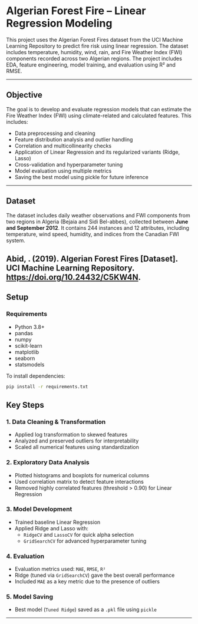 # Algerian Forest Fire – Linear Regression Modeling

This project uses the Algerian Forest Fires dataset from the UCI Machine Learning Repository to predict fire risk using linear regression. The dataset includes temperature, humidity, wind, rain, and Fire Weather Index (FWI) components recorded across two Algerian regions. The project includes EDA, feature engineering, model training, and evaluation using R² and RMSE.

---

## Objective

The goal is to develop and evaluate regression models that can estimate the Fire Weather Index (FWI) using climate-related and calculated features. This includes:

- Data preprocessing and cleaning  
- Feature distribution analysis and outlier handling  
- Correlation and multicollinearity checks  
- Application of Linear Regression and its regularized variants (Ridge, Lasso)  
- Cross-validation and hyperparameter tuning  
- Model evaluation using multiple metrics  
- Saving the best model using pickle for future inference  

---

## Dataset

The dataset includes daily weather observations and FWI components from two regions in Algeria (Bejaia and Sidi Bel-abbes), collected between **June and September 2012**. It contains 244 instances and 12 attributes, including temperature, wind speed, humidity, and indices from the Canadian FWI system.

Abid,  . (2019). Algerian Forest Fires [Dataset]. UCI Machine Learning Repository. https://doi.org/10.24432/C5KW4N.
---

## Setup

### Requirements
- Python 3.8+
- pandas
- numpy
- scikit-learn
- matplotlib
- seaborn
- statsmodels

To install dependencies:
```bash
pip install -r requirements.txt
```


## Key Steps

### 1. Data Cleaning & Transformation
- Applied log transformation to skewed features
- Analyzed and preserved outliers for interpretability
- Scaled all numerical features using standardization

### 2. Exploratory Data Analysis
- Plotted histograms and boxplots for numerical columns
- Used correlation matrix to detect feature interactions
- Removed highly correlated features (threshold > 0.90) for Linear Regression

### 3. Model Development
- Trained baseline Linear Regression
- Applied Ridge and Lasso with:
  - `RidgeCV` and `LassoCV` for quick alpha selection
  - `GridSearchCV` for advanced hyperparameter tuning

### 4. Evaluation
- Evaluation metrics used: `MAE`, `RMSE`, `R²`
- Ridge (tuned via `GridSearchCV`) gave the best overall performance
- Included `MAE` as a key metric due to the presence of outliers

### 5. Model Saving
- Best model (`Tuned Ridge`) saved as a `.pkl` file using `pickle`

---

